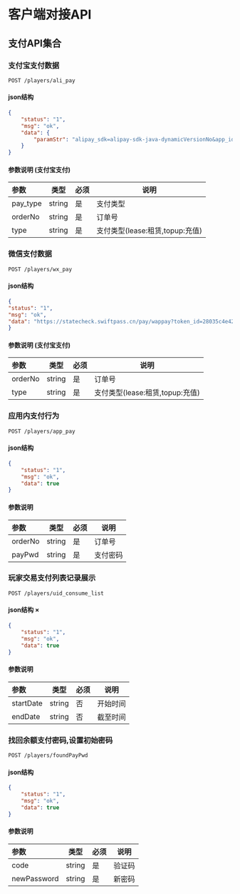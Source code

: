 
# 客户端对接API

##  支付API集合

   ### 支付宝支付数据
   
  `POST /players/ali_pay`
   
   ####  json结构
```json
{
    "status": "1",
    "msg": "ok",
    "data": {
        "paramStr": "alipay_sdk=alipay-sdk-java-dynamicVersionNo&app_id=2018020602151130&biz_content=%7B%22body%22%3A%22%E8%99%9A%E8%B4%9D%E8%AE%A2%E5%8D%95-%E8%B4%A6%E5%8F%B7%E7%A7%9F%E8%B5%81-72da8de89771%22%2C%22out_trade_no%22%3A%2272da8de89771%22%2C%22product_code%22%3A%22QUICK_MSECURITY_PAY%22%2C%22subject%22%3A%22%22%2C%22timeout_express%22%3A%2230m%22%2C%22total_amount%22%3A%220.01%22%7D&charset=utf-8&format=json&method=alipay.trade.app.pay&notify_url=http%3A%2F%2F106.15.103.137%2Fzycartrade-app%2Fpay%2FnoticeByWechat&sign=Eoo6VZs8P6NOSPIYd4HkJN%2FgA76OCaz8r%2FW8SkY%2FbSGPBCyHM6TTQXkLLZcTrlCy0N4lXpQ9%2BTf%2Fyye8x3H6Rgn%2FQ1oT9a%2FyR4gYbxkpvWyMP9jvjzkt6KT5xfA26grEZkrBjrQu9kdUT0WRPBhzMgmyOGyzslvEBCzEmYIVxBn%2FUJ3vlGyfZki1xGiK74LgXRNYhWWqndtDA959Bw9inVjl88qrR%2F4ahCMkAwINBl2zzibA%2BSWbSdDAXs%2FabGUmrT2GaMpXvY1ttNWj%2FLVmZWFL0moLt8DNQVpPLb42wE5zaT5KLTZQkfLWS8UfjFdOiDfgxXg3UnwYrWXrp6ZJug%3D%3D&sign_type=RSA2&timestamp=2018-03-12+16%3A06%3A42&version=1.0"
    }
}
```

   
   
   ####  参数说明 (支付宝支付)
   |参数|类型|必须|说明|
   |:---|---|---|---|
   | pay_type| string | 是| 支付类型 |
   | orderNo| string | 是| 订单号 |
   | type| string | 是| 支付类型(lease:租赁,topup:充值) |



   ### 微信支付数据
   
  `POST /players/wx_pay`
   
   ####  json结构
   
```json
{
"status": "1",
"msg": "ok",
"data": "https://statecheck.swiftpass.cn/pay/wappay?token_id=28035c4e421a571ed7e18e0cb4f27de84&service=pay.weixin.wappayv2"
}
```
   
   
   ####  参数说明 (支付宝支付)
   |参数|类型|必须|说明|
   |:---|---|---|---|
   | orderNo| string | 是| 订单号 |
   | type| string | 是| 支付类型(lease:租赁,topup:充值) |

   ### 应用内支付行为
   
  `POST /players/app_pay`
   
   ####  json结构
   
```json
{
    "status": "1",
    "msg": "ok",
    "data": true
}
```
   
   
   ####  参数说明 
   |参数|类型|必须|说明|
   |:---|---|---|---|
   | orderNo| string | 是| 订单号 |
   | payPwd| string | 是| 支付密码 |



   ### 玩家交易支付列表记录展示
   
  `POST /players/uid_consume_list`
   
   ####  json结构 ×
```json
{
    "status": "1",
    "msg": "ok",
    "data": true
}
```
   
   ####  参数说明 
   |参数|类型|必须|说明|
   |:---|---|---|---|
   | startDate| string | 否| 开始时间 |
   | endDate| string | 否| 截至时间 |
   
   
   
   
   
   
   
   
   
   
   
   
   ### 找回余额支付密码,设置初始密码
   
  `POST /players/foundPayPwd`
   
   ####  json结构 
```json
{
    "status": "1",
    "msg": "ok",
    "data": true
}
```
   
   ####  参数说明 
   |参数|类型|必须|说明|
   |:---|---|---|---|
   | code| string | 是| 验证码 |
   | newPassword| string | 是| 新密码 |






